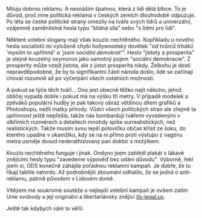 <!-- dcterms:identifier = riderweblog#226 -->
<!-- dcterms:title = Its legal to be stupid. But some abuse the privilege. -->
<!-- dcterms:abstract = Zamyšlení nad letošní volební kampaní. -->
<!-- np9:categoryId = 2 -->
<!-- x4w:category = Lidé a jiná zvěř -->
<!-- np9:authorId = 1 -->
<!-- np9:authorEmail = michal.valasek@altairis.cz -->
<!-- dcterms:creator = Michal Altair Valášek -->
<!-- dcterms:created = 2006-04-23T23:49:49.937+02:00 -->
<!-- dcterms:dateAccepted = 2006-04-23T23:49:49.937+02:00 -->

Miluju dobrou reklamu. A nesnáším špatnou, která z lidí dělá blbce. To je důvod, proč mne politická reklama v českých zemích dlouhodobě odpuzuje. Po léta se české politické strany omezily na tváře svých lídrů a univerzální, vzájemně zaměnitelná hesla typu "klidná síla" nebo "s lidmi pro lidi". 

Některé volební slogany mají však kouzlo nechtěného. Kupříkladu u nového hesla socialistů mi vyloženě chybí hollywoodský dovětek "*od tvůrců trháků 'myslím to upřímně' a 'jsem sociální demokrat'*". Heslo "jistoty a prosperita" je stejně kouzelný oxymoron jako samotný pojem "sociální demokracie". Z prosperity může vzejít jistota, ale z jistot prosperita nikdy. Želbohu je dosti nepravděpodobné, že by to signifikantní části národa došlo, lidé se začínají chovat rozumně až po vyčerpání všech ostatních možností.

A pokud se týče těch tváří... Ono jest obecně těžko najít někoho, jehož obličej vypadá dobře i pokud má na výšku tři metry. V případě modelek a zpěváků populární hudby je pak takový obraz většinou dílem grafiků a Photoshopu, nežli matky přírody. Vůdci všech politických stran ale zřejmě ta *upřímnost* ještě nepřešla, takže nás bombardují tvářemi vyvedenými v olbřímích rozměrech a detailech mnohdy spíše surrealistických, než realistických. Takže musím svou lepší polovičku občas křísit ze šoku, do kterého upadne v okamžiku, kdy se na ni přímo proti výstupu z vagónu metra usměje dosud nederathizovaný pan doktor s motýlkem.

Kouzlo nechtěného funguje i jinak. Ondyno jsem zahlédl plakát s lákavě znějícími hesly typu "zavedeme výpověď bez udání důvodu". Výborně, řekl jsem si, ODS konečně zahájila pořádnou reklamní kampaň. Je dobře, že to říkají takhle natvrdo. Až podrobnější zkoumání odhalilo, že se jedná o anti-reklamu, patrně původem v Lidovém domě.

Vítězem mé soukromé soutěže o nejlepší volební kampaň je ovšem zatím Unie svobody a její originální a libertariánsky znějící [its-legal.us](http://www.its-legal.us/).

Ještě tak kdybych vám to věřil.